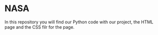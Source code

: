# NASA
In this repository you will find our Python code with our project, the HTML page and the CSS filr for the page.
